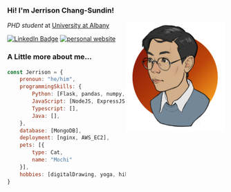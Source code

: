 ### Hi! I'm Jerrison Chang-Sundin!
<img align="right" src="img/cartoonized_profile_pic.png" width="230"/>

_PHD student_ at [University at Albany](https://www.albany.edu/)

[![LinkedIn Badge](https://img.shields.io/badge/chunyen--cs-0077B5?style=flat&logo=linkedin&logoColor=white)](https://www.linkedin.com/in/chunyen-cs/)
[![personal website](https://img.shields.io/badge/website-chunyencs.com-bae8ff?style=flat&logoColor=white&labelColor=16587a)](https://chunyencs.com/)

### A Little more about me...
```Javascript
const Jerrison = {
    pronoun: "he/him",
    programmingSkills: {
        Python: [Flask, pandas, numpy, scikit-learn, nltk, spacy, PyQt5],
        JavaScript: [NodeJS, ExpressJS, AngularJS, ReactJS, cytoscapejs],
        Typescript: [],
        Java: [],
    },
    database: [MongoDB],
    deployment: [nginx, AWS_EC2],
    pets: [{
        type: Cat,
        name: "Mochi"
    }],
    hobbies: [digitalDrawing, yoga, hiking, videoGames, sewing]
}
```
<!-- ![Top Langs](https://github-readme-stats.vercel.app/api/top-langs/?username=jerrisonchang&theme=city_lights&layout=compact&langs_count=10) -->
<!--
**JerrisonChang/jerrisonchang** is a ✨ _special_ ✨ repository because its `README.md` (this file) appears on your GitHub profile.

Here are some ideas to get you started:

- 🔭 I’m currently working on ...
- 🌱 I’m currently learning ...
- 👯 I’m looking to collaborate on ...
- 🤔 I’m looking for help with ...
- 💬 Ask me about ...
- 📫 How to reach me: ...
- 😄 Pronouns: ...
- ⚡ Fun fact: ...
-->
